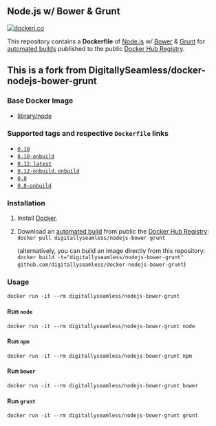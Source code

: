 ## Node.js w/ Bower & Grunt
[![dockeri.co](http://dockeri.co/image/robertark/nodejs-bower-grunt)](https://registry.hub.docker.com/u/digitallyseamless/nodejs-bower-grunt)

This repository contains a **Dockerfile** of [Node.js](http://nodejs.org/) w/ [Bower](http://bower.io/) & [Grunt](http://gruntjs.com/) for [automated builds](https://registry.hub.docker.com/u/robertark/nodejs-bower-grunt/) published to the public [Docker Hub Registry](https://registry.hub.docker.com/).

## This is a fork from DigitallySeamless/docker-nodejs-bower-grunt

### Base Docker Image

* [library/node](https://registry.hub.docker.com/_/node/)

### Supported tags and respective `Dockerfile` links
* [`0.10`](https://github.com/DigitallySeamless/docker-nodejs-bower-grunt/blob/v0.10/Dockerfile)
* [`0.10-onbuild`](https://github.com/DigitallySeamless/docker-nodejs-bower-grunt/blob/v0.10-onbuild/Dockerfile)
* [`0.12`, `latest`](https://github.com/DigitallySeamless/docker-nodejs-bower-grunt/blob/master/Dockerfile)
* [`0.12-onbuild`, `onbuild`](https://github.com/DigitallySeamless/docker-nodejs-bower-grunt/blob/onbuild/Dockerfile)
* [`0.8`](https://github.com/DigitallySeamless/docker-nodejs-bower-grunt/blob/v0.8/Dockerfile)
* [`0.8-onbuild`](https://github.com/DigitallySeamless/docker-nodejs-bower-grunt/blob/v0.8-onbuild/Dockerfile)

### Installation

1. Install [Docker](https://www.docker.com/).

2. Download an [automated build](https://registry.hub.docker.com/u/digitallyseamless/nodejs-bower-grunt/) from public the [Docker Hub Registry](https://registry.hub.docker.com/): `docker pull digitallyseamless/nodejs-bower-grunt`

   (alternatively, you can build an image directly from this repository: `docker build -t="digitallyseamless/nodejs-bower-grunt" github.com/digitallyseamless/docker-nodejs-bower-grunt`)


### Usage

    docker run -it --rm digitallyseamless/nodejs-bower-grunt

#### Run `node`

    docker run -it --rm digitallyseamless/nodejs-bower-grunt node

#### Run `npm`

    docker run -it --rm digitallyseamless/nodejs-bower-grunt npm

#### Run `bower`

    docker run -it --rm digitallyseamless/nodejs-bower-grunt bower

#### Run `grunt`

    docker run -it --rm digitallyseamless/nodejs-bower-grunt grunt
